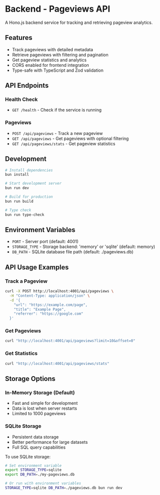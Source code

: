 # Backend - Pageviews API

A Hono.js backend service for tracking and retrieving pageview analytics.

## Features

- Track pageviews with detailed metadata
- Retrieve pageviews with filtering and pagination
- Get pageview statistics and analytics
- CORS enabled for frontend integration
- Type-safe with TypeScript and Zod validation

## API Endpoints

### Health Check
- `GET /health` - Check if the service is running

### Pageviews
- `POST /api/pageviews` - Track a new pageview
- `GET /api/pageviews` - Get pageviews with optional filtering
- `GET /api/pageviews/stats` - Get pageview statistics

## Development

```bash
# Install dependencies
bun install

# Start development server
bun run dev

# Build for production
bun run build

# Type check
bun run type-check
```

## Environment Variables

- `PORT` - Server port (default: 4001)
- `STORAGE_TYPE` - Storage backend: 'memory' or 'sqlite' (default: memory)
- `DB_PATH` - SQLite database file path (default: ./pageviews.db)

## API Usage Examples

### Track a Pageview
```bash
curl -X POST http://localhost:4001/api/pageviews \
  -H "Content-Type: application/json" \
  -d '{
    "url": "https://example.com/page",
    "title": "Example Page",
    "referrer": "https://google.com"
  }'
```

### Get Pageviews
```bash
curl "http://localhost:4001/api/pageviews?limit=10&offset=0"
```

### Get Statistics
```bash
curl "http://localhost:4001/api/pageviews/stats"
```

## Storage Options

### In-Memory Storage (Default)
- Fast and simple for development
- Data is lost when server restarts
- Limited to 1000 pageviews

### SQLite Storage
- Persistent data storage
- Better performance for large datasets
- Full SQL query capabilities

To use SQLite storage:
```bash
# Set environment variable
export STORAGE_TYPE=sqlite
export DB_PATH=./my-pageviews.db

# Or run with environment variables
STORAGE_TYPE=sqlite DB_PATH=./pageviews.db bun run dev
```
